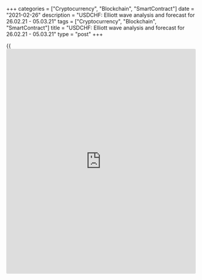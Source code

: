 +++
categories = ["Cryptocurrency", "Blockchain", "SmartContract"]
date = "2021-02-26"
description = "USDCHF: Elliott wave analysis and forecast for 26.02.21 - 05.03.21"
tags = ["Cryptocurrency", "Blockchain", "SmartContract"]
title = "USDCHF: Elliott wave analysis and forecast for 26.02.21 - 05.03.21"
type = "post"
+++

{{<iframe id="large-banner" src="https://www.bounty.group/#slide=7.0" width="100%" height="600" scrolling="no" style="border: 0px solid rgb(216, 221, 230); border-radius: 3px;">}}

2021-02-26

2021-02-26

USDCHF: Elliott wave analysis and forecast for 26.02.21 – 05.03.21Alex
Geuta

 **Main scenario:** consider long positions from corrections above the
level of 0.8992 with a target of 0.9115 – 0.9185.

 **Alternative scenario:** breakout and consolidation below the level of
0.8992 will allow the pair to continue declining to the levels of 0.8871
– 0.8760.

 **Analysis:** Presumably, the descending first wave of larger degree
(1) of 5 finished developing on the [daily](https://www.fintecher.org/2020/03/03/forex-trading-daily-strategy/) time frame, with wave 5 of (1)
formed inside. An ascending correction started developing as wave (2) on
the H4 time frame, with wave A of (2) forming inside. Apparently, the
third wave of smaller degree iii of А and wave iv of A formed, and wave
v of A is developing on the H1 time frame. If this assumption is
correct, the pair will continue to rise to 0.9115 – 0.9185. The level of
0.8992 is critical in this scenario. Its breakout will allow the pair to
continue falling to the levels of 0.8871 – 0.8760.

* * *

* * *

## Price chart of USDCHF in real time mode

The content of this article reflects the author’s opinion and does not
necessarily reflect the official position of LiteForex. The material
published on this page is provided for informational purposes only and
should not be considered as the provision of investment advice for the
purposes of Directive 2004/39/EC.

Rate this article:

{{value}}

( {{count}} {{title}} )